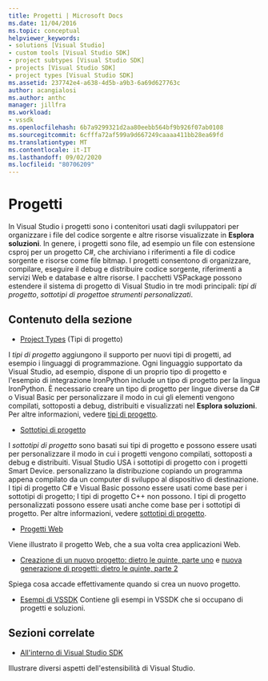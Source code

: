 ```yaml
---
title: Progetti | Microsoft Docs
ms.date: 11/04/2016
ms.topic: conceptual
helpviewer_keywords:
- solutions [Visual Studio]
- custom tools [Visual Studio SDK]
- project subtypes [Visual Studio SDK]
- projects [Visual Studio SDK]
- project types [Visual Studio SDK]
ms.assetid: 237742e4-a638-4d5b-a9b3-6a69d627763c
author: acangialosi
ms.author: anthc
manager: jillfra
ms.workload:
- vssdk
ms.openlocfilehash: 6b7a9299321d2aa80eebb564bf9b926f07ab0108
ms.sourcegitcommit: 6cfffa72af599a9d667249caaaa411bb28ea69fd
ms.translationtype: MT
ms.contentlocale: it-IT
ms.lasthandoff: 09/02/2020
ms.locfileid: "80706209"
---
```

# <a name="projects"></a>Progetti
In Visual Studio i progetti sono i contenitori usati dagli sviluppatori per organizzare i file del codice sorgente e altre risorse visualizzate in **Esplora soluzioni**. In genere, i progetti sono file, ad esempio un file con estensione csproj per un progetto C#, che archiviano i riferimenti a file di codice sorgente e risorse come file bitmap. I progetti consentono di organizzare, compilare, eseguire il debug e distribuire codice sorgente, riferimenti a servizi Web e database e altre risorse. I pacchetti VSPackage possono estendere il sistema di progetto di Visual Studio in tre modi principali: *tipi di progetto*, *sottotipi di progetto*e *strumenti personalizzati*.

## <a name="in-this-section"></a>Contenuto della sezione
- [Project Types](../../extensibility/internals/project-types.md) (Tipi di progetto)

 I *tipi di progetto* aggiungono il supporto per nuovi tipi di progetti, ad esempio i linguaggi di programmazione. Ogni linguaggio supportato da Visual Studio, ad esempio, dispone di un proprio tipo di progetto e l'esempio di integrazione IronPython include un tipo di progetto per la lingua IronPython. È necessario creare un tipo di progetto per lingue diverse da C# o Visual Basic per personalizzare il modo in cui gli elementi vengono compilati, sottoposti a debug, distribuiti e visualizzati nel **Esplora soluzioni**. Per altre informazioni, vedere [tipi di progetto](../../extensibility/internals/project-types.md).

- [Sottotipi di progetto](../../extensibility/internals/project-subtypes.md)

 I *sottotipi di progetto* sono basati sui tipi di progetto e possono essere usati per personalizzare il modo in cui i progetti vengono compilati, sottoposti a debug e distribuiti. Visual Studio USA i sottotipi di progetto con i progetti Smart Device. personalizzano la distribuzione copiando un programma appena compilato da un computer di sviluppo al dispositivo di destinazione. I tipi di progetto C# e Visual Basic possono essere usati come base per i sottotipi di progetto; I tipi di progetto C++ non possono. I tipi di progetto personalizzati possono essere usati anche come base per i sottotipi di progetto. Per altre informazioni, vedere [sottotipi di progetto](../../extensibility/internals/project-subtypes.md).

- [Progetti Web](../../extensibility/internals/web-projects.md)

 Viene illustrato il progetto Web, che a sua volta crea applicazioni Web.

- [Creazione di un nuovo progetto: dietro le quinte, parte uno](../../extensibility/internals/new-project-generation-under-the-hood-part-one.md) e [nuova generazione di progetti: dietro le quinte, parte 2](../../extensibility/internals/new-project-generation-under-the-hood-part-two.md)

 Spiega cosa accade effettivamente quando si crea un nuovo progetto.

- [Esempi di VSSDK](https://github.com/Microsoft/VSSDK-Extensibility-Samples) Contiene gli esempi in VSSDK che si occupano di progetti e soluzioni.

## <a name="related-sections"></a>Sezioni correlate
- [All'interno di Visual Studio SDK](../../extensibility/internals/inside-the-visual-studio-sdk.md)

 Illustrare diversi aspetti dell'estensibilità di Visual Studio.
